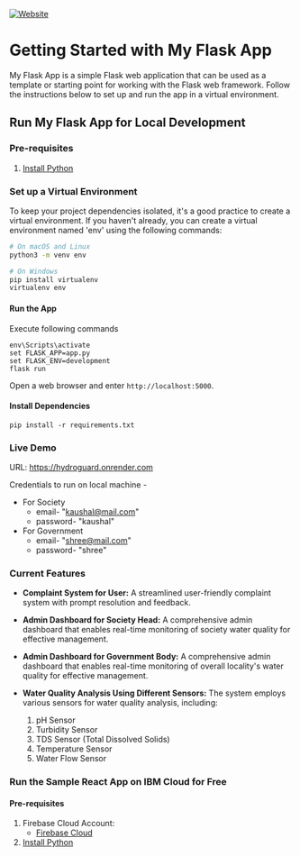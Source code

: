 [![Website](https://img.shields.io/badge/View-Website-blue)](https://hydroguard.onrender.com)

# Getting Started with My Flask App

My Flask App is a simple Flask web application that can be used as a template or starting point for working with the Flask web framework. Follow the instructions below to set up and run the app in a virtual environment.

## Run My Flask App for Local Development

### Pre-requisites

1. [Install Python](https://www.python.org/downloads/)

### Set up a Virtual Environment

To keep your project dependencies isolated, it's a good practice to create a virtual environment. If you haven't already, you can create a virtual environment named 'env' using the following commands:

```bash
# On macOS and Linux
python3 -m venv env

# On Windows
pip install virtualenv
virtualenv env
```


#### Run the App

Execute following commands
```
env\Scripts\activate 
set FLASK_APP=app.py
set FLASK_ENV=development
flask run
```
Open a web browser and enter `http://localhost:5000`.

#### Install Dependencies

``` 
pip install -r requirements.txt
```


### Live Demo

URL: https://hydroguard.onrender.com

Credentials to run on local machine -
 - For Society
   - email- "kaushal@mail.com"
   - password- "kaushal"
 - For Government
   - email- "shree@mail.com"
   - password- "shree"
  
### Current Features

- **Complaint System for User:** A streamlined user-friendly complaint system with prompt resolution and feedback.

- **Admin Dashboard for Society Head:** A comprehensive admin dashboard that enables real-time monitoring of society water quality for effective management.

- **Admin Dashboard for Government Body:** A comprehensive admin dashboard that enables real-time monitoring of overall locality's water quality for effective management.

- **Water Quality Analysis Using Different Sensors:** The system employs various sensors for water quality analysis, including:
  1. pH Sensor
  2. Turbidity Sensor
  3. TDS Sensor (Total Dissolved Solids)
  4. Temperature Sensor
  5. Water Flow Sensor


### Run the Sample React App on IBM Cloud for Free

#### Pre-requisites

1. Firebase Cloud Account:
   - [Firebase Cloud](https://firebase.google.com/)
2. [Install Python](https://www.python.org/downloads/)
